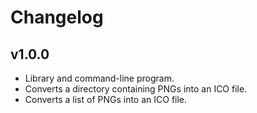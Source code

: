 # Changelog

## v1.0.0

- Library and command-line program.
- Converts a directory containing PNGs into an ICO file.
- Converts a list of PNGs into an ICO file.
